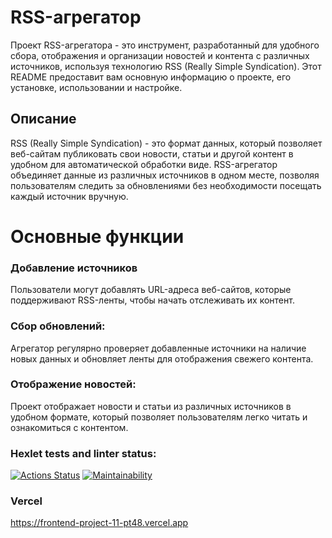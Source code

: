 # RSS-агрегатор

Проект RSS-агрегатора - это инструмент, разработанный для удобного сбора, отображения и организации новостей и контента с различных источников, используя технологию RSS (Really Simple Syndication). Этот README предоставит вам основную информацию о проекте, его установке, использовании и настройке.

## Описание 

RSS (Really Simple Syndication) - это формат данных, который позволяет веб-сайтам публиковать свои новости, статьи и другой контент в удобном для автоматической обработки виде. RSS-агрегатор объединяет данные из различных источников в одном месте, позволяя пользователям следить за обновлениями без необходимости посещать каждый источник вручную.

# Основные функции

### Добавление источников

Пользователи могут добавлять URL-адреса веб-сайтов, которые поддерживают RSS-ленты, чтобы начать отслеживать их контент. 

### Сбор обновлений: 

Агрегатор регулярно проверяет добавленные источники на наличие новых данных и обновляет ленты для отображения свежего контента.

### Отображение новостей: 

Проект отображает новости и статьи из различных источников в удобном формате, который позволяет пользователям легко читать и ознакомиться с контентом.


### Hexlet tests and linter status:
[![Actions Status](https://github.com/AndreyPiganov/frontend-project-11/workflows/hexlet-check/badge.svg)](https://github.com/AndreyPiganov/frontend-project-11/actions)
[![Maintainability](https://api.codeclimate.com/v1/badges/ed6a0e45a436ed1d60d4/maintainability)](https://codeclimate.com/github/AndreyPiganov/frontend-project-11/maintainability)

### Vercel

https://frontend-project-11-pt48.vercel.app